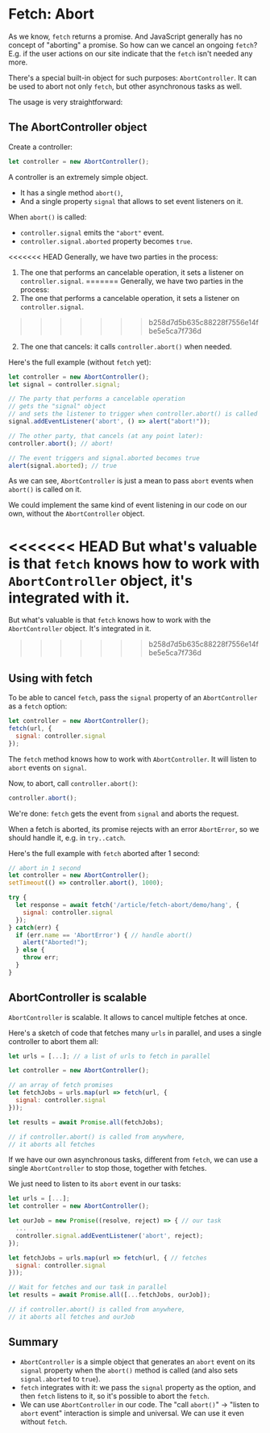 
# Fetch: Abort

As we know, `fetch` returns a promise. And JavaScript generally has no concept of "aborting" a promise. So how can we cancel an ongoing `fetch`? E.g. if the user actions on our site indicate that the `fetch` isn't needed any more.

There's a special built-in object for such purposes: `AbortController`. It can be used to abort not only `fetch`, but other asynchronous tasks as well.

The usage is very straightforward:

## The AbortController object

Create a controller:

```js
let controller = new AbortController();
```

A controller is an extremely simple object.

- It has a single method `abort()`,
- And a single property `signal` that allows to set event listeners on it.

When `abort()` is called:
- `controller.signal` emits the `"abort"` event.
- `controller.signal.aborted` property becomes `true`.

<<<<<<< HEAD
Generally, we have two parties in the process: 
1. The one that performs an cancelable operation, it sets a listener on `controller.signal`.
=======
Generally, we have two parties in the process:
1. The one that performs a cancelable operation, it sets a listener on `controller.signal`.
>>>>>>> b258d7d5b635c88228f7556e14fbe5e5ca7f736d
2. The one that cancels: it calls `controller.abort()` when needed.

Here's the full example (without `fetch` yet):

```js run
let controller = new AbortController();
let signal = controller.signal;

// The party that performs a cancelable operation
// gets the "signal" object
// and sets the listener to trigger when controller.abort() is called
signal.addEventListener('abort', () => alert("abort!"));

// The other party, that cancels (at any point later):
controller.abort(); // abort!

// The event triggers and signal.aborted becomes true
alert(signal.aborted); // true
```

As we can see, `AbortController` is just a mean to pass `abort` events when `abort()` is called on it.

We could implement the same kind of event listening in our code on our own, without the `AbortController` object.

<<<<<<< HEAD
But what's valuable is that `fetch` knows how to work with `AbortController` object, it's integrated with it.
=======
But what's valuable is that `fetch` knows how to work with the `AbortController` object. It's integrated in it.
>>>>>>> b258d7d5b635c88228f7556e14fbe5e5ca7f736d

## Using with fetch

To be able to cancel `fetch`, pass the `signal` property of an `AbortController` as a `fetch` option:

```js
let controller = new AbortController();
fetch(url, {
  signal: controller.signal
});
```

The `fetch` method knows how to work with `AbortController`. It will listen to `abort` events on `signal`.

Now, to abort, call `controller.abort()`:

```js
controller.abort();
```

We're done: `fetch` gets the event from `signal` and aborts the request.

When a fetch is aborted, its promise rejects with an error `AbortError`, so we should handle it, e.g. in `try..catch`.

Here's the full example with `fetch` aborted after 1 second:

```js run async
// abort in 1 second
let controller = new AbortController();
setTimeout(() => controller.abort(), 1000);

try {
  let response = await fetch('/article/fetch-abort/demo/hang', {
    signal: controller.signal
  });
} catch(err) {
  if (err.name == 'AbortError') { // handle abort()
    alert("Aborted!");
  } else {
    throw err;
  }
}
```

## AbortController is scalable

`AbortController` is scalable. It allows to cancel multiple fetches at once.

Here's a sketch of code that fetches many `urls` in parallel, and uses a single controller to abort them all:

```js
let urls = [...]; // a list of urls to fetch in parallel

let controller = new AbortController();

// an array of fetch promises
let fetchJobs = urls.map(url => fetch(url, {
  signal: controller.signal
}));

let results = await Promise.all(fetchJobs);

// if controller.abort() is called from anywhere,
// it aborts all fetches
```

If we have our own asynchronous tasks, different from `fetch`, we can use a single `AbortController` to stop those, together with fetches.

We just need to listen to its `abort` event in our tasks:

```js
let urls = [...];
let controller = new AbortController();

let ourJob = new Promise((resolve, reject) => { // our task
  ...
  controller.signal.addEventListener('abort', reject);
});

let fetchJobs = urls.map(url => fetch(url, { // fetches
  signal: controller.signal
}));

// Wait for fetches and our task in parallel
let results = await Promise.all([...fetchJobs, ourJob]);

// if controller.abort() is called from anywhere,
// it aborts all fetches and ourJob
```

## Summary

- `AbortController` is a simple object that generates an `abort` event on its `signal` property when the `abort()` method is called (and also sets `signal.aborted` to `true`).
- `fetch` integrates with it: we pass the `signal` property as the option, and then `fetch` listens to it, so it's possible to abort the `fetch`.
- We can use `AbortController` in our code. The "call `abort()`" -> "listen to `abort` event" interaction is simple and universal. We can use it even without `fetch`.
